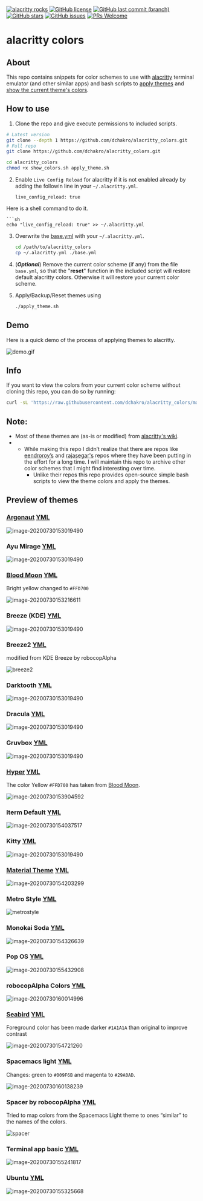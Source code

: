 [![alacritty rocks](https://img.shields.io/badge/alacritty-ROCKS-blueviolet.svg)](https://github.com/alacritty/alacritty) [![GitHub license](https://img.shields.io/github/license/dchakro/alacritty_colors?color=Blue)](https://github.com/dchakro/alacritty_colors/blob/master/LICENSE) [![GitHub last commit (branch)](https://img.shields.io/github/last-commit/dchakro/alacritty_colors/master.svg)](https://github.com/dchakro/alacritty_colors/commits/master) [![GitHub stars](https://img.shields.io/github/stars/dchakro/alacritty_colors)](https://github.com/dchakro/alacritty_colors/stargazers) [![GitHub issues](https://img.shields.io/github/issues/dchakro/alacritty_colors.svg)](https://github.com/dchakro/alacritty_colors/issues) [![PRs Welcome](https://img.shields.io/badge/PRs-welcome-brightgreen.svg)](https://github.com/dchakro/alacritty_colors/pulls)

# alacritty colors

## About
This repo contains snippets for color schemes to use with [alacritty](https://github.com/alacritty/alacritty) terminal emulator (and other similar apps) and bash scripts to [apply themes](./apply_themes.sh) and [show the current theme's colors](./show_colors.sh). 

## How to use

1. Clone the repo and give execute permissions to included scripts.

  ```sh
  # Latest version
  git clone --depth 1 https://github.com/dchakro/alacritty_colors.git
  # Full repo
  git clone https://github.com/dchakro/alacritty_colors.git

  cd alacritty_colors
  chmod +x show_colors.sh apply_theme.sh
  ```

2. Enable `Live Config Reload` for alacritty if it is not enabled already by adding the followin line in your `~/.alacritty.yml`.

	```properties
	live_config_reload: true
	```

Here is a shell command to do it.
	
	```sh
	echo "live_config_reload: true" >> ~/.alacritty.yml

3. Overwrite the [base.yml](./base.yml) with your `~/.alacritty.yml`.

   ```sh
   cd /path/to/alacritty_colors
   cp ~/.alacritty.yml ./base.yml
   ```
	
4. (***Optional***) Remove the current color scheme (if any) from the file `base.yml`, so that the "**reset**" function in the included script will restore default alacritty colors. Otherwise it will restore your current color scheme. 

5. Apply/Backup/Reset themes using

   ```sh
   ./apply_theme.sh
   ```

## Demo

Here is a quick demo of the process of applying themes to alacritty.

![demo.gif](assets/demo.gif)



## Info

If you want to view the colors from your current color scheme without cloning this repo, you can do so by running:

```sh
curl -sL 'https://raw.githubusercontent.com/dchakro/alacritty_colors/master/show_colors.sh' | bash
```

## Note:

+ Most of these themes are (as-is or modified) from [alacritty's wiki](https://github.com/alacritty/alacritty/wiki/Color-schemes).
+ + While making this repo I didn’t realize that there are repos like [eendroroy’s](https://github.com/eendroroy/alacritty-theme) and [rajasegar's](https://github.com/rajasegar/alacritty-themes) repos where they have been putting in the effort for a long time. I will maintain this repo to archive other color schemes that I might find interesting over time.
	+ Unlike their repos this repo provides open-source simple bash scripts to view the theme colors and apply the themes.

## Preview of themes

### [Argonaut](https://github.com/pwaleczek/Argonaut-theme)      [YML](themes/argonaut.yml)

![image-20200730153019490](assets/argonaut.png)

### Ayu Mirage    [YML](themes/ayuMirage.yml)

![image-20200730153019490](assets/ayuMirage.png)

### [Blood Moon](https://github.com/dguo/blood-moon)      [YML](themes/bloodmoon.yml)

Bright yellow changed to `#FFD700`

![image-20200730153216611](assets/bloodmoon.png)

### Breeze (KDE)    [YML](themes/breeze.yml)

![image-20200730153019490](assets/breeze.png)

### Breeze2     [YML](themes/breeze2.yml)

modified from KDE Breeze by robocopAlpha

![breeze2](./assets/breeze2.png)

### Darktooth    [YML](themes/darktooth.yml)

![image-20200730153019490](assets/darktooth.png)

### Dracula    [YML](themes/dracula.yml)

![image-20200730153019490](assets/dracula.png)

### Gruvbox    [YML](themes/gruvbox.yml)

![image-20200730153019490](assets/gruvbox.png)

### [Hyper](https://hyper.is/)     [YML](themes/hyper.yml)

The color Yellow `#FFD700` has taken from [Blood Moon](themes/bloodmoon.yml).

![image-20200730153904592](assets/hyper.png)

### Iterm Default    [YML](themes/iterm2.yml)

![image-20200730154037517](assets/iterm2.png)

### Kitty    [YML](themes/kitty.yml)

![image-20200730153019490](assets/kitty.png)

### [Material Theme](https://github.com/equinusocio/material-theme)    [YML](themes/material.yml)

![image-20200730154203299](assets/material.png)

### Metro Style      [YML](./themes/metrostyle.yml)

![metrostyle](assets/metrostyle.png)

### Monokai Soda      [YML](themes/monokaiSoda.yml)

![image-20200730154326639](assets/monokaiSoda.png)

### Pop OS       [YML](themes/pop_OS.yml)

![image-20200730155432908](assets/pop_OS.png)

### robocopAlpha Colors     [YML](themes/robocopAlpha.yml)

![image-20200730160014996](assets/robocopAlpha.png)

### [Seabird](https://github.com/nightsense/seabird)      [YML](themes/seabird.yml)

Foreground color has been made darker `#1A1A1A` than original to improve contrast

![image-20200730154721260](assets/seabird.png)

### Spacemacs light     [YML](themes/spacemacsLight.yml)

Changes: green to `#009F6B` and magenta to `#29A0AD`.

![image-20200730160138239](assets/spacemacsLight.png)

### Spacer by robocopAlpha    [YML](./themes/spacer.yml)

Tried to map colors from the Spacemacs Light theme to ones “similar” to the names of the colors.

![spacer](assets/spacer.png)

### Terminal app basic       [YML](themes/terminalBasic.yml)

![image-20200730155241817](assets/terminalBasic.png)

### Ubuntu      [YML](themes/ubuntu.yml)

![image-20200730155325668](assets/ubuntu.png)

